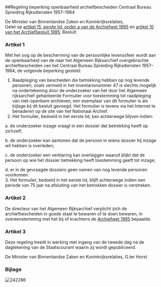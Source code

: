 <meta http-equiv='Content-Type' content='text/html; charset=utf-8' />

##Regeling beperking openbaarheid archiefbescheiden Centraal Bureau Spreiding Rijksdiensten 1957–1984

De Minister van Binnenlandse Zaken en Koninkrijksrelaties,  
Gelet op [artikel 15, eerste lid, onder a van de Archiefwet 1995](../../../../../../../../../wet/archiefwet/1995/BWBR0007376/README.md) en [artikel 10 van het Archiefbesluit 1995](../../../../../../../../../AMvB/archiefbesluit/1995/BWBR0007748/README.md);
Besluit:    

### Artikel  1  

Met het oog op de bescherming van de persoonlijke levenssfeer wordt aan de openbaarheid van de naar het Algemeen Rijksarchief overgebrachte archiefbescheiden van het Centraal Bureau Spreiding Rijksdiensten 1957–1984, de volgende beperking gesteld:  
1.  Raadpleging van bescheiden die betrekking hebben op nog levende personen, zoals vermeld in het inventarisnummer 47 is slechts mogelijk na ondertekening door de onderzoeker van het door het Algemeen rijksarchief gehanteerde Formulier voor toestemming tot raadpleging van niet-openbare archieven; een exemplaar van dit formulier is als bijlage bij dit besluit gevoegd. Het formulier is tevens via het Internet te benaderen op de site van het Nationaal Archief.   
2.  Het formulier, bedoeld in het eerste lid, kan achterwege blijven indien: 

a. de onderzoeker inzage vraagt in een dossier dat betrekking heeft op zichzelf;  

b. de onderzoeker kan aantonen dat de persoon in wiens dossier hij inzage wil hebben is overleden;  

c. de onderzoeker een verklaring kan overleggen waaruit blijkt dat de persoon op wie het dossier betrekking heeft toestemming geeft tot inzage;  

d. er in de gevraagde dossiers geen namen van nog levende personen voorkomen.     
3.  Het formulier, bedoeld in het eerste lid, blijft achterwege indien een periode van 75 jaar na afsluiting van het betrokken dossier is verstreken.   

### Artikel  2  

De directeur van het Algemeen Rijksarchief verplicht zich de archiefbescheiden in goede staat te bewaren of te doen bewaren, in overeenstemming met het bij of krachtens de [Archiefwet 1995](../../../../../../../../../wet/archiefwet/1995/BWBR0007376/README.md) bepaalde.  

### Artikel  3  

Deze regeling treedt in werking met ingang van de tweede dag na de dagtekening van de Staatscourant waarin zij wordt gepubliceerd.  

De 
Minister van Binnenlandse Zaken en Koninkrijksrelaties, 
G.ter Horst  

### Bijlage  

![242286](http://wetten.overheid.nl/Illustration/242286)

